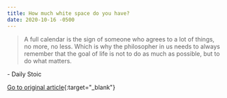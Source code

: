 ```yaml
---
title: How much white space do you have?
date: 2020-10-16 -0500
---
```


> A full calendar is the sign of someone who agrees to a lot of things, no more, no less. Which is why the philosopher in us needs to always remember that the goal of life is not to do as much as possible, but to do what matters.

\- Daily Stoic

[Go to original article](https://dailystoic.com/how-much-white-space-do-you-have/){:target="_blank"}